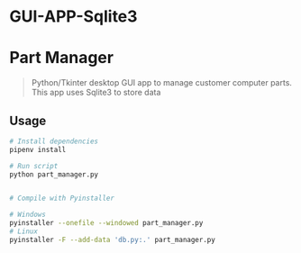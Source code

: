 # GUI-APP-Sqlite3
# Part Manager

> Python/Tkinter desktop GUI app to manage customer computer parts. This app uses Sqlite3 to store data

## Usage

```bash
# Install dependencies
pipenv install

# Run script
python part_manager.py


# Compile with Pyinstaller

# Windows
pyinstaller --onefile --windowed part_manager.py
# Linux
pyinstaller -F --add-data 'db.py:.' part_manager.py
```
